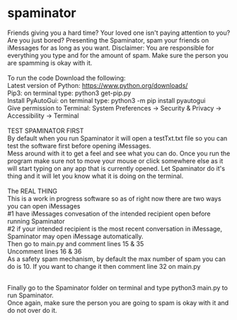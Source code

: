 # spaminator
Friends giving you a hard time? Your loved one isn't paying attention to you? Are you just bored? Presenting the Spaminator, spam your friends on iMessages for as long as you want. Disclaimer: You are responsible for everything you type and for the amount of spam. Make sure the person you are spamming is okay with it. <br />
<br />
To run the code Download the following: <br />
Latest version of Python: https://www.python.org/downloads/ <br />
Pip3:  on terminal type: python3 get-pip.py <br />
Install PyAutoGui: on terminal type: python3 -m pip install pyautogui <br />
Give permission to Terminal: System Preferences -> Security & Privacy -> Accessibility -> Terminal <br />
<br />
TEST SPAMINATOR FIRST <br />
By default when you run Spaminator it will open a testTxt.txt file so you can test the software first before opening iMessages. <br />
Mess around with it to get a feel and see what you can do. Once you run the program make sure not to move your mouse or click somewhere else as it will start typing on any app that is currently opened. Let Spaminator do it's thing and it will let you know what it is doing on the terminal. <br /> 
<br />
The REAL THING 
<br />
This is a work in progress software so as of right now there are two ways you can open iMessages <br />
#1 have iMessages convesation of the intended recipient open before running Spaminator <br /> 
#2 if your intended recipient is the most recent conversation in iMessage, Spaminator may open iMessage automatically. <br />
Then go to main.py and comment lines 15 & 35  <br />
Uncomment lines 16 & 36 <br />
As a safety spam mechanism, by default the max number of spam you can do is 10. If you want to change it then comment line 32 on main.py

<br />
Finally go to the Spaminator folder on terminal and type python3 main.py to run Spaminator. <br />
Once again, make sure the person you are going to spam is okay with it and do not over do it. 
